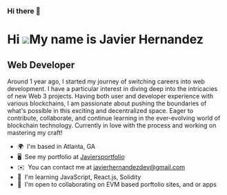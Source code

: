 ### Hi there 👋

<!--
**lonedez/lonedez** is a ✨ _special_ ✨ repository because its `README.md` (this file) appears on your GitHub profile.

Here are some ideas to get you started:

- 🔭 I’m currently working on ...
- 🌱 I’m currently learning ...
- 👯 I’m looking to collaborate on ...
- 🤔 I’m looking for help with ...
- 💬 Ask me about ...
- 📫 How to reach me: ...
- 😄 Pronouns: ...
- ⚡ Fun fact: ...
-->
Hi ![](https://user-images.githubusercontent.com/18350557/176309783-0785949b-9127-417c-8b55-ab5a4333674e.gif)My name is Javier Hernandez
========================================================================================================================================

Web Developer
-------------

Around 1 year ago, I started my journey of switching careers into web development. I have a particular interest in diving deep into the intricacies of new Web 3 projects. Having both user and developer experience with various blockchains, I am passionate about pushing the boundaries of what's possible in this exciting and decentralized space. Eager to contribute, collaborate, and continue learning in the ever-evolving world of blockchain technology. Currently in love with the process and working on mastering my craft!

*   🌍  I'm based in Atlanta, GA
*   🖥️  See my portfolio at [Javiersportfolio](http://github.com/lonedez/Javierswebportfolio)
*   ✉️  You can contact me at [javierhernandezdev@gmail.com](mailto:javierhernandezdev@gmail.com)
*   🧠  I'm learning JavaScript, React.js, Solidity
*   🤝  I'm open to collaborating on EVM based porftolio sites, and or apps 

